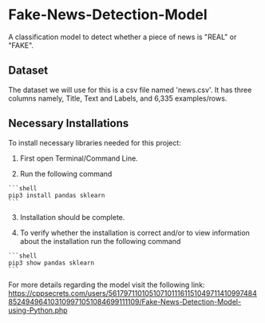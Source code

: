 # Fake-News-Detection-Model

A classification model to detect whether a piece of news is "REAL" or "FAKE".

## Dataset

The dataset we will use for this is a csv file named 'news.csv'. It has three columns namely, Title, Text and Labels, and 6,335 examples/rows.

## Necessary Installations

To install necessary libraries needed for this project:

  1. First open Terminal/Command Line.

  2. Run the following command

    ```shell
    pip3 install pandas sklearn
    ```

  3. Installation should be complete.

  4. To verify whether the installation is correct and/or to view information about the installation run the following command

    ```shell
    pip3 show pandas sklearn
    ```
    
    
For more details regarding the model visit the following link:
https://cppsecrets.com/users/5617971101051071011161151049711410997484852494964103109971051084699111109/Fake-News-Detection-Model-using-Python.php
